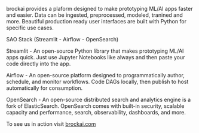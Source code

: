 brockai provides a plaform designed to make prototyping ML/AI apps faster and easier. Data can be ingested, preprocessed, modeled, tranined and more. Beautiful production ready user interfaces are built with Python for specific use cases.

SAO Stack (Streamlit - Airflow - OpenSearch)

Streamlit - An open-source Python library that makes prototyping ML/AI apps quick. Just use Jupyter Notebooks like always and then paste your code directly into the app.

Airflow - An open-source platform designed to programmatically author, schedule, and monitor workflows. Code DAGs locally, then publish to host automatically for consumption.

OpenSearch - An open-source distributed search and analytics engine is a fork of ElasticSearch. OpenSearch comes with built-in security, scalable capacity and performance, search, observability, dashboards, and more.

To see us in action visit [brockai.com](https://brockai.com)
